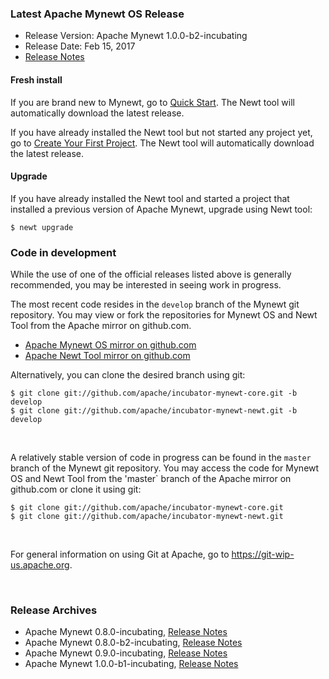 ### Latest Apache Mynewt OS Release

* Release Version: Apache Mynewt 1.0.0-b2-incubating
* Release Date: Feb 15, 2017
* [Release Notes](https://cwiki.apache.org/confluence/display/MYNEWT/RN-1.0.0-b2-incubating) 


#### Fresh install

If you are brand new to Mynewt, go to [Quick Start](os/get_started/get_started/). The Newt tool will automatically download the latest release.

If you have already installed the Newt tool but not started any project yet, go to [Create Your First Project](/DOCSLINK/os/get_started/project_create/). The Newt tool will automatically download the latest release.

#### Upgrade

If you have already installed the Newt tool and started a project that installed a previous version of Apache Mynewt,  upgrade using Newt tool:

```
$ newt upgrade
```

### Code in development

While the use of one of the official releases listed above is generally recommended, you may be interested in seeing work in progress.

The most recent code resides in the `develop` branch of the Mynewt git repository. You may view or fork the repositories for Mynewt OS and Newt Tool from the Apache mirror on github.com.

* [Apache Mynewt OS mirror on github.com](https://github.com/apache/incubator-mynewt-core/tree/develop)
* [Apache Newt Tool mirror on github.com](https://github.com/apache/incubator-mynewt-newt/tree/develop)

Alternatively, you can clone the desired branch using git:

```
$ git clone git://github.com/apache/incubator-mynewt-core.git -b develop
$ git clone git://github.com/apache/incubator-mynewt-newt.git -b develop
```

<br>

A relatively stable version of code in progress can be found in the `master` branch of the Mynewt git repository.
You may access the code for Mynewt OS and Newt Tool from the 'master` branch of the Apache mirror on github.com or clone it using git:

```
$ git clone git://github.com/apache/incubator-mynewt-core.git
$ git clone git://github.com/apache/incubator-mynewt-newt.git
```

<br>

For general information on using Git at Apache, go to https://git-wip-us.apache.org.

<br>

### Release Archives

* Apache Mynewt 0.8.0-incubating, [Release Notes](https://cwiki.apache.org/confluence/display/MYNEWT/RN-0.8.0-incubating)
* Apache Mynewt 0.8.0-b2-incubating, [Release Notes](https://cwiki.apache.org/confluence/display/MYNEWT/RN-0.8.0-b2-incubating)
* Apache Mynewt 0.9.0-incubating, [Release Notes](https://cwiki.apache.org/confluence/display/MYNEWT/RN-0.9.0-incubating)
* Apache Mynewt 1.0.0-b1-incubating, [Release Notes](https://cwiki.apache.org/confluence/display/MYNEWT/RN-1.0.0-b1-incubating)
<br>
<br>
